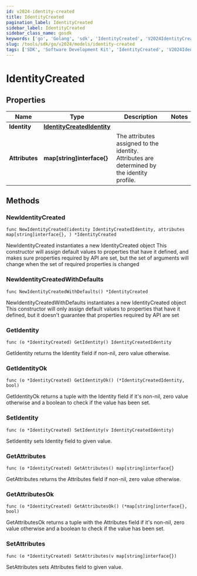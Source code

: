 ```yaml
---
id: v2024-identity-created
title: IdentityCreated
pagination_label: IdentityCreated
sidebar_label: IdentityCreated
sidebar_class_name: gosdk
keywords: ['go', 'Golang', 'sdk', 'IdentityCreated', 'V2024IdentityCreated'] 
slug: /tools/sdk/go/v2024/models/identity-created
tags: ['SDK', 'Software Development Kit', 'IdentityCreated', 'V2024IdentityCreated']
---
```


# IdentityCreated

## Properties

Name | Type | Description | Notes
------------ | ------------- | ------------- | -------------
**Identity** | [**IdentityCreatedIdentity**](identity-created-identity) |  | 
**Attributes** | **map[string]interface{}** | The attributes assigned to the identity. Attributes are determined by the identity profile. | 

## Methods

### NewIdentityCreated

`func NewIdentityCreated(identity IdentityCreatedIdentity, attributes map[string]interface{}, ) *IdentityCreated`

NewIdentityCreated instantiates a new IdentityCreated object
This constructor will assign default values to properties that have it defined,
and makes sure properties required by API are set, but the set of arguments
will change when the set of required properties is changed

### NewIdentityCreatedWithDefaults

`func NewIdentityCreatedWithDefaults() *IdentityCreated`

NewIdentityCreatedWithDefaults instantiates a new IdentityCreated object
This constructor will only assign default values to properties that have it defined,
but it doesn't guarantee that properties required by API are set

### GetIdentity

`func (o *IdentityCreated) GetIdentity() IdentityCreatedIdentity`

GetIdentity returns the Identity field if non-nil, zero value otherwise.

### GetIdentityOk

`func (o *IdentityCreated) GetIdentityOk() (*IdentityCreatedIdentity, bool)`

GetIdentityOk returns a tuple with the Identity field if it's non-nil, zero value otherwise
and a boolean to check if the value has been set.

### SetIdentity

`func (o *IdentityCreated) SetIdentity(v IdentityCreatedIdentity)`

SetIdentity sets Identity field to given value.


### GetAttributes

`func (o *IdentityCreated) GetAttributes() map[string]interface{}`

GetAttributes returns the Attributes field if non-nil, zero value otherwise.

### GetAttributesOk

`func (o *IdentityCreated) GetAttributesOk() (*map[string]interface{}, bool)`

GetAttributesOk returns a tuple with the Attributes field if it's non-nil, zero value otherwise
and a boolean to check if the value has been set.

### SetAttributes

`func (o *IdentityCreated) SetAttributes(v map[string]interface{})`

SetAttributes sets Attributes field to given value.



